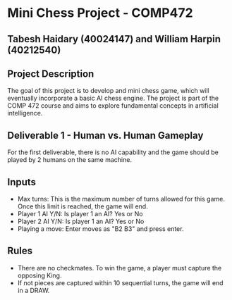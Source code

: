 # Mini Chess Project - COMP472
## Tabesh Haidary (40024147) and William Harpin (40212540)

## Project Description
The goal of this project is to develop and mini chess game, which will eventually incorporate a basic AI chess engine. The project is part of the COMP 472 course and aims to explore fundamental concepts in artificial intelligence.

## Deliverable 1 - Human vs. Human Gameplay
For the first deliverable, there is no AI capability and the game should be played by 2 humans on the same machine.

## Inputs
- Max turns: This is the maximum number of turns allowed for this game. Once this limit is reached, the game will end.
- Player 1 AI Y/N: Is player 1 an AI? Yes or No
- Player 2 AI Y/N: Is player 1 an AI? Yes or No
- Playing a move: Enter moves as "B2 B3" and press enter.

## Rules
- There are no checkmates. To win the game, a player must capture the opposing King.
- If not pieces are captured within 10 sequential turns, the game will end in a DRAW.
